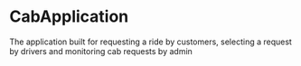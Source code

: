 # CabApplication
The application built for requesting a ride by customers, selecting a request by drivers and monitoring cab requests by admin
